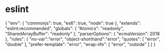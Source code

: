 # eslint
{
    "env": {
        "commonjs": true,
        "es6": true,
        "node": true
    },
    "extends": "eslint:recommended",
    "globals": {
        "Atomics": "readonly",
        "SharedArrayBuffer": "readonly"
    },
    "parserOptions": {
        "ecmaVersion": 2018
    },
    "rules": {
        "no-var":"error",
        "object-shorthand":"error",
        "quotes": [
            "error",
            "double"
        ],
        "prefer-template": "error",
        "wrap-iife": [
            "error",
            "outside"
        ]
    }
}
